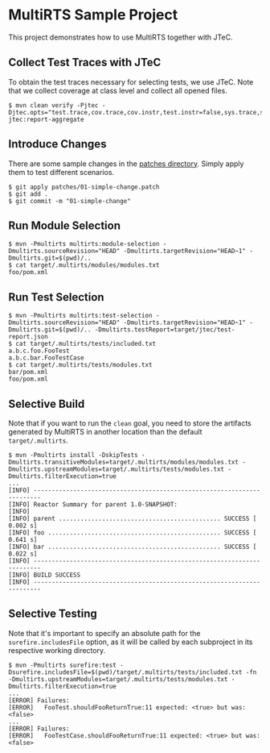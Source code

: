 # MultiRTS Sample Project

This project demonstrates how to use MultiRTS together with JTeC.

## Collect Test Traces with JTeC

To obtain the test traces necessary for selecting tests, we use JTeC.
Note that we collect coverage at class level and collect all opened files.

```shell
$ mvn clean verify -Pjtec -Djtec.opts="test.trace,cov.trace,cov.instr,test.instr=false,sys.trace,sys.file,sys.socket=false,sys.thread=false,sys.process=false,test.reuseForks" jtec:report-aggregate
```

## Introduce Changes

There are some sample changes in the [patches directory](./patches).
Simply apply them to test different scenarios.

```shell
$ git apply patches/01-simple-change.patch
$ git add .
$ git commit -m "01-simple-change"
```

## Run Module Selection

```shell
$ mvn -Pmultirts multirts:module-selection -Dmultirts.sourceRevision="HEAD" -Dmultirts.targetRevision="HEAD~1" -Dmultirts.git=$(pwd)/..
$ cat target/.multirts/modules/modules.txt
foo/pom.xml
```

## Run Test Selection

```shell
$ mvn -Pmultirts multirts:test-selection -Dmultirts.sourceRevision="HEAD" -Dmultirts.targetRevision="HEAD~1" -Dmultirts.git=$(pwd)/.. -Dmultirts.testReport=target/jtec/test-report.json
$ cat target/.multirts/tests/included.txt
a.b.c.foo.FooTest
a.b.c.bar.FooTestCase
$ cat target/.multirts/tests/modules.txt
bar/pom.xml
foo/pom.xml
```

## Selective Build

Note that if you want to run the `clean` goal, you need to store the artifacts generated by MultiRTS in another location than the default `target/.multirts`.  

```shell
$ mvn -Pmultirts install -DskipTests -Dmultirts.transitiveModules=target/.multirts/modules/modules.txt -Dmultirts.upstreamModules=target/.multirts/tests/modules.txt -Dmultirts.filterExecution=true
...
[INFO] ------------------------------------------------------------------------
[INFO] Reactor Summary for parent 1.0-SNAPSHOT:
[INFO]
[INFO] parent ............................................. SUCCESS [  0.002 s]
[INFO] foo ................................................ SUCCESS [  0.641 s]
[INFO] bar ................................................ SUCCESS [  0.022 s]
[INFO] ------------------------------------------------------------------------
[INFO] BUILD SUCCESS
[INFO] ------------------------------------------------------------------------
```

## Selective Testing

Note that it's important to specify an absolute path for the `surefire.includesFile` option, as it will be called by each subproject in its respective working directory.

```shell
$ mvn -Pmultirts surefire:test -Dsurefire.includesFile=$(pwd)/target/.multirts/tests/included.txt -fn -Dmultirts.upstreamModules=target/.multirts/tests/modules.txt -Dmultirts.filterExecution=true
...
[ERROR] Failures:
[ERROR]   FooTest.shouldFooReturnTrue:11 expected: <true> but was: <false>
...
[ERROR] Failures:
[ERROR]   FooTestCase.shouldFooReturnTrue:11 expected: <true> but was: <false>
```